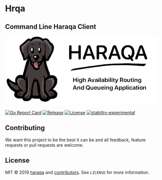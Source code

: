 Hrqa
======
Command Line Haraqa Client
--------------------------------------------------

![Mascot](mascot.png)

[![Go Report Card](https://goreportcard.com/badge/github.com/haraqa/hrqa)](https://goreportcard.com/report/haraqa/hrqa)
[![Release](https://img.shields.io/github/release/haraqa/hrqa.svg)](https://github.com/haraqa/hrqa/releases)
[![License](https://img.shields.io/github/license/haraqa/hrqa.svg)](https://github.com/haraqa/hrqa/blob/master/LICENSE)
[![stability-experimental](https://img.shields.io/badge/stability-experimental-orange.svg)](https://github.com/emersion/stability-badges#experimental)

## Contributing
We want this project to be the best it can be and all feedback, feature requests or pull requests are welcome.

## License
MIT © 2019 [haraqa](https://github.com/haraqa/) and [contributors](https://github.com/haraqa/hrqa/graphs/contributors). See `LICENSE` for more information.